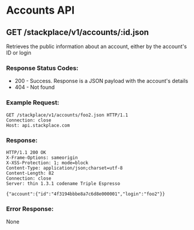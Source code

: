 # Accounts API

## GET /stackplace/v1/accounts/:id.json
Retrieves the public information about an account, either by the account's ID or login

### Response Status Codes:
 
* 200 - Success. Response is a JSON payload with the account's details
* 404 - Not found

### Example Request:

    GET /stackplace/v1/accounts/foo2.json HTTP/1.1
    Connection: close
    Host: api.stackplace.com
     
### Response:

    HTTP/1.1 200 OK
    X-Frame-Options: sameorigin
    X-XSS-Protection: 1; mode=block
    Content-Type: application/json;charset=utf-8
    Content-Length: 82
    Connection: close
    Server: thin 1.3.1 codename Triple Espresso
     
    {"account":{"id":"4f3194bbbe8a7c6d8e000001","login":"foo2"}}

### Error Response:
None
